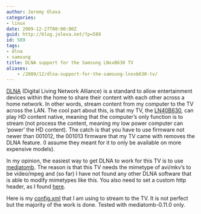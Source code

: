 ```yaml
---
author: Jeremy Olexa
categories:
- linux
date: 2009-12-27T00:00:00Z
guid: http://blog.jolexa.net/?p=589
id: 589
tags:
- dlna
- samsung
title: DLNA support for the Samsung LNxxB630 TV
aliases:
    - /2009/12/dlna-support-for-the-samsung-lnxxb630-tv/
---
```


[DLNA][1] (Digital Living Network Alliance) is a standard to allow entertainment devices within the home to share their content with each other across a home network. In other words, stream content from my computer to the TV across the LAN. The cool part about this, is that my TV, the [LN40B630][2], can play HD content native, meaning that the computer&#8217;s only function is to stream (not process the content, meaning my low power computer can &#8216;power&#8217; the HD content). The catch is that you have to use firmware not newer than 001012, the 001013 firmware that my TV came with removes the DLNA feature. (I assume they meant for it to only be available on more expensive models).

In my opinion, the easiest way to get DLNA to work for this TV is to use [mediatomb][3]. The reason is that this TV needs the mimetype of avi/mkv&#8217;s to be video/mpeg and (so far) I have not found any other DLNA software that is able to modify mimetypes like this. You also need to set a custom http header, as I found [here][4].

Here is my [config.xml][5] that I am using to stream to the TV. It is not perfect but the majority of the work is done. Tested with mediatomb-0.11.0 only.

 [1]: http://en.wikipedia.org/wiki/Dlna
 [2]: http://www.samsung.com/us/consumer/tv-video/televisions/lcd-tv/LN40B630N1FUZA/index.idx?pagetype=prd_detail
 [3]: http://mediatomb.cc/
 [4]: http://forums.cnet.com/5208-13973_102-0.html?messageID=3028811#3028811
 [5]: http://jolexa.net/perm/mediatomb-0.11.0-config.xml